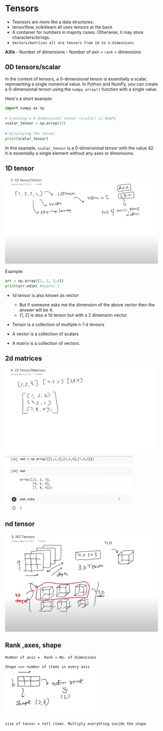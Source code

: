 # Tensors

- Tesnsors are more like a data structures.
- tensorflow, scikitlearn all uses tensors at the back
- A container for numbers in majorly cases. Otherwise, it may store characters/strings.
- `Vectors/matrices all are tensors from 1d to n-dimesnions`

**AXIs**
    - Number of dimensions
    - Number of axir = `rank` = dimensions

## 0D tensors/scalar

In the context of tensors, a 0-dimensional tensor is essentially a scalar, representing a single numerical value. In Python and NumPy, you can create a 0-dimensional tensor using the `numpy.array()` function with a single value.

Here's a short example:

```python
import numpy as np

# Creating a 0-dimensional tensor (scalar) in NumPy
scalar_tensor = np.array(42)

# Displaying the tensor
print(scalar_tensor)
```

In this example, `scalar_tensor` is a 0-dimensional tensor with the value 42. It is essentially a single element without any axes or dimensions.

## 1D tensor

![1d](image.png)

Example:

```python
arr = np.array([1, 2, 3,4])
print(arr.ndim) #Ouputs 1
```

- 1d tensor is also known as vector
  - But if someone asks me the dimension of the above vector then the answer will be 4.
  - [1, 2] is also a 1d tensor but with a 2 dimension vector.

- Tensor is a collection of multiple n-1 d tensors
- A vector is a collection of scalars
- A matrix is a collection of vectors.

## 2d matrices

![2d](image-1.png)
![Code of 2d](image-2.png)

## nd tensor

![nd](image-3.png)

## Rank ,axes, shape

`Number of axis =  Rank = No. of dimensions`

`Shape ==> number of items in every axis`
![RAS](image-4.png)

`size of tensor = totl items. Multiply everyhting inside the shape`